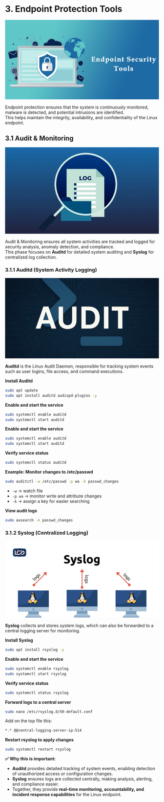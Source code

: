 # 3. Endpoint Protection Tools

![Endpoint Protection](images/endpoint_protection.png)

Endpoint protection ensures that the system is continuously monitored, malware is detected, and potential intrusions are identified.  
This helps maintain the integrity, availability, and confidentiality of the Linux endpoint.

## 3.1 Audit & Monitoring

![Audit & Monitoring](images/audit_monitoring.webp)

Audit & Monitoring ensures all system activities are tracked and logged for security analysis, anomaly detection, and compliance.  
This phase focuses on **Auditd** for detailed system auditing and **Syslog** for centralized log collection.

### 3.1.1 Auditd (System Activity Logging)

![Auditd](images/linux_audit_d.webp)

**Auditd** is the Linux Audit Daemon, responsible for tracking system events such as user logins, file access, and command executions.

**Install Auditd**

```bash
sudo apt update
sudo apt install auditd audispd-plugins -y
```

**Enable and start the service**

```bash
sudo systemctl enable auditd
sudo systemctl start auditd
```

**Enable and start the service**

```bash
sudo systemctl enable auditd
sudo systemctl start auditd
```

**Verify service status**

```bash
sudo systemctl status auditd
```

**Example: Monitor changes to /etc/passwd**

```bash
sudo auditctl -w /etc/passwd -p wa -k passwd_changes
```
- `-w` → watch file
- `-p wa` → monitor write and attribute changes
- `-k` → assign a key for easier searching

**View audit logs**

```bash
sudo ausearch -k passwd_changes
```

### 3.1.2 Syslog (Centralized Logging)

![Syslog](images/syslog.png)

**Syslog** collects and stores system logs, which can also be forwarded to a central logging server for monitoring.

**Install Syslog**

```bash
sudo apt install rsyslog -y
```

**Enable and start the service**

```bash
sudo systemctl enable rsyslog
sudo systemctl start rsyslog
```

**Verify service status**

```bash
sudo systemctl status rsyslog
```

**Forward logs to a central server**

```bash
sudo nano /etc/rsyslog.d/50-default.conf
```

Add on the top file this:
```bash
*.* @@central-logging-server-ip:514
```

**Restart rsyslog to apply changes**

```bash
sudo systemctl restart rsyslog
```

**✅ Why this is important:**

- **Auditd** provides detailed tracking of system events, enabling detection of unauthorized access or configuration changes.
- **Syslog** ensures logs are collected centrally, making analysis, alerting, and compliance easier.
- Together, they provide **real-time monitoring, accountability, and incident response capabilities** for the Linux endpoint.
